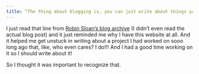 ```yaml
---
title: “The thing about blogging is, you can just write about things you love.”
---
```


I just read that line from [Robin Sloan’s blog archive](https://www.robinsloan.com/notes/) (I didn’t even read the actual blog post) and it just reminded me why I have this website at all. And it helped me get unstuck in writing about a project I had worked on sooo long ago that, like, who even cares? I do!!! And I had a good time working on it so I should write about it!

So I thought it was important to recognize that. 